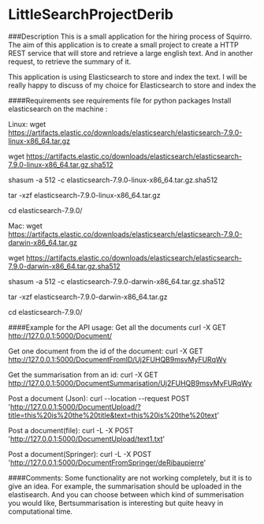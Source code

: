 # LittleSearchProjectDerib

###Description
This is a small application for the hiring process of Squirro.
The aim of this application is to create a small project to create a HTTP REST service that will store and retrieve a large english text.
And in another request, to retrieve the summary of it.

This application is using Elasticsearch to store and index the text. I will be really happy to discuss of my choice for Elasticsearch to store and index the

####Requirements
see requirements file for python packages
Install elasticsearch on the machine : 

Linux:
wget https://artifacts.elastic.co/downloads/elasticsearch/elasticsearch-7.9.0-linux-x86_64.tar.gz

wget https://artifacts.elastic.co/downloads/elasticsearch/elasticsearch-7.9.0-linux-x86_64.tar.gz.sha512

shasum -a 512 -c elasticsearch-7.9.0-linux-x86_64.tar.gz.sha512 

tar -xzf elasticsearch-7.9.0-linux-x86_64.tar.gz

cd elasticsearch-7.9.0/ 

Mac:
wget https://artifacts.elastic.co/downloads/elasticsearch/elasticsearch-7.9.0-darwin-x86_64.tar.gz

wget https://artifacts.elastic.co/downloads/elasticsearch/elasticsearch-7.9.0-darwin-x86_64.tar.gz.sha512

shasum -a 512 -c elasticsearch-7.9.0-darwin-x86_64.tar.gz.sha512 

tar -xzf elasticsearch-7.9.0-darwin-x86_64.tar.gz

cd elasticsearch-7.9.0/ 

####Example for the API usage: 
Get all the documents
curl -X GET http://127.0.0.1:5000/Document/

Get one document from the id of the document:
curl -X GET http://127.0.0.1:5000/DocumentFromID/Uj2FUHQB9msvMyFURqWy

Get the summarisation from an id:
curl -X GET http://127.0.0.1:5000/DocumentSummarisation/Uj2FUHQB9msvMyFURqWy

Post a document (Json):
curl --location --request POST 'http://127.0.0.1:5000/DocumentUpload/?title=this%20is%20the%20title&text=this%20is%20the%20text'

Post a document(file):
curl -L -X POST 'http://127.0.0.1:5000/DocumentUpload/text1.txt'

Post a document(Springer):
curl -L -X POST 'http://127.0.0.1:5000/DocumentFromSpringer/deRibaupierre'

####Comments:
Some functionality are not working completely, but it is to give an idea. For example, the summarisation should be uploaded in the elastisearch.
And you can choose between which kind of summerisation you would like, Bertsummarisation is interesting but quite heavy in computational time.
